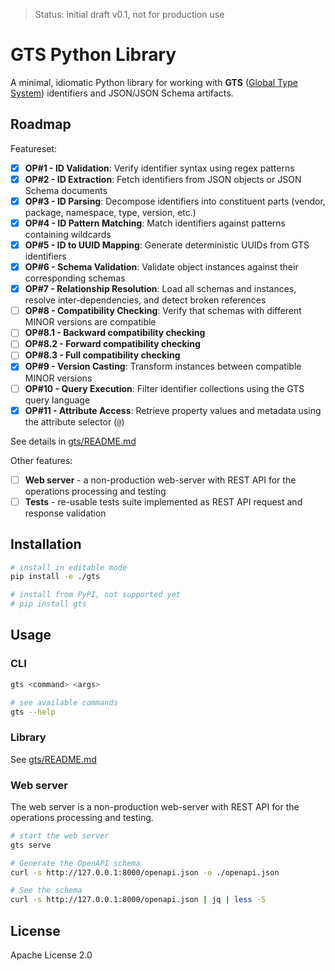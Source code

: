 > Status: initial draft v0.1, not for production use

# GTS Python Library

A minimal, idiomatic Python library for working with **GTS** ([Global Type System](https://github.com/gts-spec/gts-spec)) identifiers and JSON/JSON Schema artifacts.

## Roadmap

Featureset:

- [x] **OP#1 - ID Validation**: Verify identifier syntax using regex patterns
- [x] **OP#2 - ID Extraction**: Fetch identifiers from JSON objects or JSON Schema documents
- [x] **OP#3 - ID Parsing**: Decompose identifiers into constituent parts (vendor, package, namespace, type, version, etc.)
- [x] **OP#4 - ID Pattern Matching**: Match identifiers against patterns containing wildcards
- [x] **OP#5 - ID to UUID Mapping**: Generate deterministic UUIDs from GTS identifiers
- [x] **OP#6 - Schema Validation**: Validate object instances against their corresponding schemas
- [x] **OP#7 - Relationship Resolution**: Load all schemas and instances, resolve inter-dependencies, and detect broken references
- [ ] **OP#8 - Compatibility Checking**: Verify that schemas with different MINOR versions are compatible
- [ ] **OP#8.1 - Backward compatibility checking**
- [ ] **OP#8.2 - Forward compatibility checking**
- [ ] **OP#8.3 - Full compatibility checking**
- [x] **OP#9 - Version Casting**: Transform instances between compatible MINOR versions
- [ ] **OP#10 - Query Execution**: Filter identifier collections using the GTS query language
- [x] **OP#11 - Attribute Access**: Retrieve property values and metadata using the attribute selector (`@`)

See details in [gts/README.md](gts/README.md)

Other features:

- [ ] **Web server** - a non-production web-server with REST API for the operations processing and testing
- [ ] **Tests** - re-usable tests suite implemented as REST API request and response validation

## Installation

```bash
# install in editable mode
pip install -e ./gts

# install from PyPI, not supported yet
# pip install gts
```

## Usage

### CLI

```bash
gts <command> <args>

# see available commands
gts --help
```

### Library

See [gts/README.md](gts/README.md)

### Web server

The web server is a non-production web-server with REST API for the operations processing and testing.


```bash
# start the web server
gts serve

# Generate the OpenAPI schema
curl -s http://127.0.0.1:8000/openapi.json -o ./openapi.json

# See the schema
curl -s http://127.0.0.1:8000/openapi.json | jq | less -S
```

## License

Apache License 2.0
